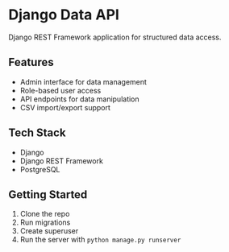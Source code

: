 # Django Data API

Django REST Framework application for structured data access.

## Features
- Admin interface for data management
- Role-based user access
- API endpoints for data manipulation
- CSV import/export support

## Tech Stack
- Django
- Django REST Framework
- PostgreSQL

## Getting Started
1. Clone the repo
2. Run migrations
3. Create superuser
4. Run the server with `python manage.py runserver`
